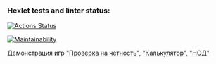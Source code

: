 ### Hexlet tests and linter status:

[![Actions Status](https://github.com/v-semyashkina/frontend-project-44/actions/workflows/hexlet-check.yml/badge.svg)](https://github.com/v-semyashkina/frontend-project-44/actions)

[![Maintainability](https://api.codeclimate.com/v1/badges/57f38a8f1a39837870f7/maintainability)](https://codeclimate.com/github/v-semyashkina/frontend-project-44/maintainability)

Демонстрация игр ["Проверка на четность"](https://asciinema.org/a/gwT4tMvaHjPTCgYBjangmKVF0), ["Калькулятор"](https://asciinema.org/a/zmo3PUHns5iRi9bnAxaHgShxJ), ["НОД"](https://asciinema.org/a/ePViwAjQG1lF3m0mjSDg50GiU)
